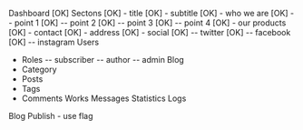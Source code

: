 Dashboard
[OK] Sectons
[OK] - title
[OK] - subtitle
[OK] - who we are
[OK] -- point 1
[OK] -- point 2
[OK] -- point 3
[OK] -- point 4
[OK] - our products
[OK] - contact
[OK] - address
[OK] - social
[OK] -- twitter
[OK] -- facebook
[OK] -- instagram
Users
- Roles
-- subscriber
-- author
-- admin
Blog
- Category
- Posts
- Tags
- Comments
Works
Messages
Statistics
Logs


Blog Publish - use flag